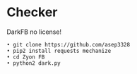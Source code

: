 # Checker
DarkFB no license!
```
• git clone https://github.com/asep3328
• pip2 install requests mechanize
• cd Zyon FB
• python2 dark.py
```
